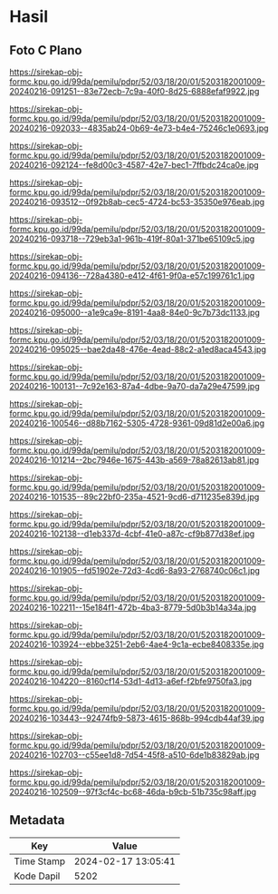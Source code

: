 # Hasil

## Foto C Plano

https://sirekap-obj-formc.kpu.go.id/99da/pemilu/pdpr/52/03/18/20/01/5203182001009-20240216-091251--83e72ecb-7c9a-40f0-8d25-6888efaf9922.jpg

https://sirekap-obj-formc.kpu.go.id/99da/pemilu/pdpr/52/03/18/20/01/5203182001009-20240216-092033--4835ab24-0b69-4e73-b4e4-75246c1e0693.jpg

https://sirekap-obj-formc.kpu.go.id/99da/pemilu/pdpr/52/03/18/20/01/5203182001009-20240216-092124--fe8d00c3-4587-42e7-bec1-7ffbdc24ca0e.jpg

https://sirekap-obj-formc.kpu.go.id/99da/pemilu/pdpr/52/03/18/20/01/5203182001009-20240216-093512--0f92b8ab-cec5-4724-bc53-35350e976eab.jpg

https://sirekap-obj-formc.kpu.go.id/99da/pemilu/pdpr/52/03/18/20/01/5203182001009-20240216-093718--729eb3a1-961b-419f-80a1-371be65109c5.jpg

https://sirekap-obj-formc.kpu.go.id/99da/pemilu/pdpr/52/03/18/20/01/5203182001009-20240216-094136--728a4380-e412-4f61-9f0a-e57c199761c1.jpg

https://sirekap-obj-formc.kpu.go.id/99da/pemilu/pdpr/52/03/18/20/01/5203182001009-20240216-095000--a1e9ca9e-8191-4aa8-84e0-9c7b73dc1133.jpg

https://sirekap-obj-formc.kpu.go.id/99da/pemilu/pdpr/52/03/18/20/01/5203182001009-20240216-095025--bae2da48-476e-4ead-88c2-a1ed8aca4543.jpg

https://sirekap-obj-formc.kpu.go.id/99da/pemilu/pdpr/52/03/18/20/01/5203182001009-20240216-100131--7c92e163-87a4-4dbe-9a70-da7a29e47599.jpg

https://sirekap-obj-formc.kpu.go.id/99da/pemilu/pdpr/52/03/18/20/01/5203182001009-20240216-100546--d88b7162-5305-4728-9361-09d81d2e00a6.jpg

https://sirekap-obj-formc.kpu.go.id/99da/pemilu/pdpr/52/03/18/20/01/5203182001009-20240216-101214--2bc7946e-1675-443b-a569-78a82613ab81.jpg

https://sirekap-obj-formc.kpu.go.id/99da/pemilu/pdpr/52/03/18/20/01/5203182001009-20240216-101535--89c22bf0-235a-4521-9cd6-d711235e839d.jpg

https://sirekap-obj-formc.kpu.go.id/99da/pemilu/pdpr/52/03/18/20/01/5203182001009-20240216-102138--d1eb337d-4cbf-41e0-a87c-cf9b877d38ef.jpg

https://sirekap-obj-formc.kpu.go.id/99da/pemilu/pdpr/52/03/18/20/01/5203182001009-20240216-101905--fd51902e-72d3-4cd6-8a93-2768740c06c1.jpg

https://sirekap-obj-formc.kpu.go.id/99da/pemilu/pdpr/52/03/18/20/01/5203182001009-20240216-102211--15e184f1-472b-4ba3-8779-5d0b3b14a34a.jpg

https://sirekap-obj-formc.kpu.go.id/99da/pemilu/pdpr/52/03/18/20/01/5203182001009-20240216-103924--ebbe3251-2eb6-4ae4-9c1a-ecbe8408335e.jpg

https://sirekap-obj-formc.kpu.go.id/99da/pemilu/pdpr/52/03/18/20/01/5203182001009-20240216-104220--8160cf14-53d1-4d13-a6ef-f2bfe9750fa3.jpg

https://sirekap-obj-formc.kpu.go.id/99da/pemilu/pdpr/52/03/18/20/01/5203182001009-20240216-103443--92474fb9-5873-4615-868b-994cdb44af39.jpg

https://sirekap-obj-formc.kpu.go.id/99da/pemilu/pdpr/52/03/18/20/01/5203182001009-20240216-102703--c55ee1d8-7d54-45f8-a510-6de1b83829ab.jpg

https://sirekap-obj-formc.kpu.go.id/99da/pemilu/pdpr/52/03/18/20/01/5203182001009-20240216-102509--97f3cf4c-bc68-46da-b9cb-51b735c98aff.jpg


## Metadata

| Key        | Value               |
| ---------- | ------------------- |
| Time Stamp | 2024-02-17 13:05:41 |
| Kode Dapil | 5202                |



